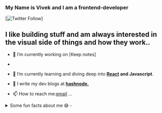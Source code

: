 ### My Name is Vivek and I am a frontend-developer
[![Twitter Follow](https://img.shields.io/twitter/follow/codeSTACKr?color=1DA1F2&logo=twitter&style=for-the-badge)]

<!-- [](url)**vickydonor-99/vickydonor-99** is a ✨ _special_ ✨ repository because its `README.md` (this file) appears on your GitHub profile. -->
## I like building stuff and am always interested in the visual side of things and how they work..  

- 🔭 I’m currently working on [Keep notes]
- 
- 🌱 I’m currently learning and diving deep into **[React](https://reactjs.org/docs/hello-world.html) and Javascript**.

- 📝 I write my dev blogs at **[hashnode.](https://vivek99.hashnode.dev/)**

- 📫 How to reach me:[email](vivek.lokhande2801@gmail.com) ...


<details>
<summary>Some fun facts about me 😅 -</summary>

- I like reading books related to economics, evolutionary biology.
- Love to discuss react and ufc .
</details>

